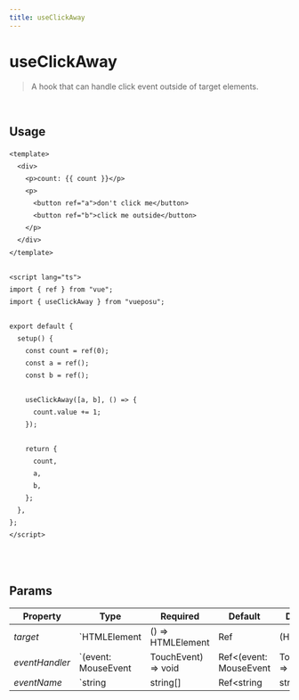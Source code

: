```yaml
---
title: useClickAway
---
```


# useClickAway

> A hook that can handle click event outside of target elements.

<br />

## Usage

<script>
import UseClickAwayDemo from './../.vitepress/components/UseClickAwayDemo.vue'

export default {
  components: {
    UseClickAwayDemo
  }
}
</script>
<UseClickAwayDemo />

```vue
<template>
  <div>
    <p>count: {{ count }}</p>
    <p>
      <button ref="a">don't click me</button>
      <button ref="b">click me outside</button>
    </p>
  </div>
</template>

<script lang="ts">
import { ref } from "vue";
import { useClickAway } from "vueposu";

export default {
  setup() {
    const count = ref(0);
    const a = ref();
    const b = ref();

    useClickAway([a, b], () => {
      count.value += 1;
    });

    return {
      count,
      a,
      b,
    };
  },
};
</script>
```

<br />

<style>code { line-height: 1.85em; }</style>

<br />

## Params

| Property       | Type                | Required            | Default                | Description           |
| -------------- | ------------------- | ------------------- | ---------------------- | --------------------- |
| _target_       | `HTMLElement        | () => HTMLElement   | Ref<HTMLElement>       | (HTMLElement          | (() => HTMLElement) | Ref<HTMLElement>)[]` | `true` | - | execution handler target |
| _eventHandler_ | `(event: MouseEvent | TouchEvent) => void | Ref<(event: MouseEvent | TouchEvent) => void>` | `true` | - | handler function on external click |
| _eventName_    | `string             | string[]            | Ref<string             | string[]>`            | `false` | `click` | event trigger |
